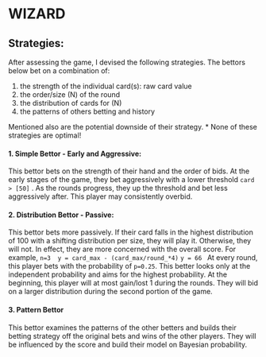 # WIZARD

## Strategies:

After assessing the game, I devised the following strategies. The bettors below bet on a combination of:
1. the strength of the individual card(s): raw card value
2. the order/size (N) of the round
3. the distribution of cards for (N)
4. the patterns of others betting and history

Mentioned also are the potential downside of their strategy. * None of these strategies are optimal!

#### 1. Simple Bettor - Early and Aggressive:
This bettor bets on the strength of their hand and the order of bids.
At the early stages of the game, they bet aggressively  with a lower threshold  `card > [50]` . As the rounds progress, they up the threshold and bet less aggressively after.
This player may consistently overbid.

#### 2. Distribution Bettor - Passive:
This bettor bets more passively. If their card falls in the highest distribution of 100 with a shifting distribution per size, they will play it. Otherwise, they will not. In effect, they are more concerned with the overall score.
For example,
` n=3  y = card_max - (card_max/round_*4) `
`y = 66 `
At every round, this player bets with the probability of `p=0.25`. This better looks only at the independent probability and aims for the highest probability.
At the beginning, this player will at most gain/lost 1 during the rounds. They will bid on a larger distribution during the second portion of the game.


#### 3. Pattern Bettor
This bettor examines the patterns of the other betters and builds their betting strategy off the original bets and wins of the other players.
They will be influenced by the score and build their model on Bayesian probability.